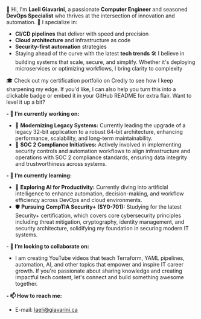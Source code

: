 👋 Hi, I'm **Laeli Giavarini**, a passionate **Computer Engineer** and seasoned **DevOps Specialist** who thrives at the intersection of innovation and automation.
🚀 I specialize in:
- **CI/CD pipelines** that deliver with speed and precision
- **Cloud architecture** and infrastructure as code
- **Security-first automation** strategies
- Staying ahead of the curve with the latest **tech trends**
🛠️ I believe in building systems that scale, secure, and simplify. Whether it's deploying microservices or optimizing workflows, I bring clarity to complexity

🎓 Check out my certification portfolio on Credly to see how I keep sharpening my edge.
If you'd like, I can also help you turn this into a clickable badge or embed it in your GitHub README for extra flair. Want to level it up a bit?

**- 🔭 I’m currently working on:**
  - 🔧 **Modernizing Legacy Systems:** Currently leading the upgrade of a legacy 32-bit application to a robust 64-bit architecture, enhancing performance, scalability, and long-term maintainability.
  -  🔐 **SOC 2 Compliance Initiatives:** Actively involved in implementing security controls and automation workflows to align infrastructure and operations with SOC 2 compliance standards, ensuring data integrity and trustworthiness across systems.

**- 🌱 I’m currently learning:**
  - 🤖 **Exploring AI for Productivity:** Currently diving into artificial intelligence to enhance automation, decision-making, and workflow efficiency across DevOps and cloud environments.
  - 🛡️ **Pursuing CompTIA Security+ (SY0-701):** Studying for the latest Security+ certification, which covers core cybersecurity principles including threat mitigation, cryptography, identity management, and security architecture, solidifying my foundation in securing modern IT systems.

**- 👯 I’m looking to collaborate on:**
  - I am creating YouTube videos that teach Terraform, YAML pipelines, automation, AI, and other topics that empower and inspire IT career growth. If you're passionate about sharing knowledge and creating impactful tech content, let's connect and build something awesome together.

**- 📫 How to reach me:**
  - E-mail: laeli@giavarini.ca

<!--
**laeligiavarini/laeligiavarini** is a ✨ _special_ ✨ repository because its `README.md` (this file) appears on your GitHub profile.

Here are some ideas to get you started:

- 🔭 I’m currently working on ...
- 🌱 I’m currently learning ...
- 👯 I’m looking to collaborate on ...
- 🤔 I’m looking for help with ...
- 💬 Ask me about ...
- 📫 How to reach me: ...
- 😄 Pronouns: ...
- ⚡ Fun fact: ...
-->
